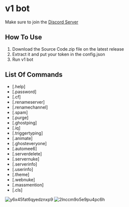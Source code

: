 # v1 bot

Make sure to join the [Discord Server](https://discord.gg/n4m8TTXUcA)

## How To Use
1. Download the Source Code.zip file on the latest release
2. Extract it and put your token in the config.json
3. Run v1 bot

## List Of Commands 
* [.help]
* [.password]
* [.cf]
* [.renameserver]
* [.renamechannel]
* [.spam]
* [.purge]
* [.ghostping]
* [.iq]
* [.triggertyping]
* [.animate]
* [.ghosteveryone]
* [.automee6]
* [.serverdelete]
* [.servernuke]
* [.serverinfo]
* [.userinfo]
* [.theme]
* [.webnuke]
* [.massmention]
* [.cls]

![y6x45fat6qyedznxp9](https://user-images.githubusercontent.com/106450011/185611793-376b3116-0b8a-472b-b602-961bf5d2e164.png)
![2lnccm9o5e9pu4pc6h](https://user-images.githubusercontent.com/106450011/185612013-e4053b93-dc65-4ff1-9347-eb136eb1a889.png)

